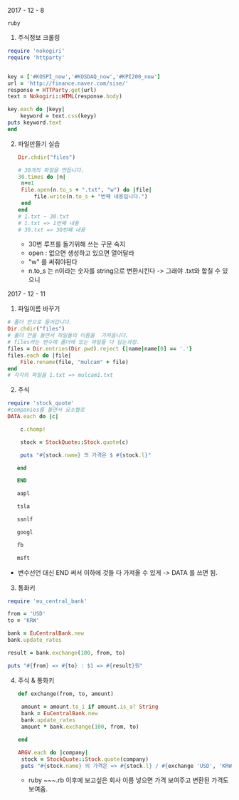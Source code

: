 2017 - 12 - 8

  `ruby`

1. 주식정보 크롤링

```ruby
require 'nokogiri'
require 'httparty'


key = ['#KOSPI_now','#KOSDAQ_now','#KPI200_now']
url = 'http://finance.naver.com/sise/'
response = HTTParty.get(url)
text = Nokogiri::HTML(response.body)

key.each do |keyy|
	keyword = text.css(keyy)
puts keyword.text
end
```



2. 파일만들기 실습

   ```ruby
   Dir.chdir("files")

   # 30개의 파일을 만듭니다.
   30.times do |n|
   	n+=1
   	File.open(n.to_s + ".txt", "w") do |file|
   		file.write(n.to_s + "번째 내용입니다.")
   	end
   end
   # 1.txt ~ 30.txt
   # 1.txt => 1번째 내용
   # 30.txt => 30번째 내용

   ```

   - 30번 루프를 돌기위해 쓰는 구문 숙지
   - open : 없으면 생성하고 있으면 열어달라
   - "w" 를 써줘야된다
   - n.to_s 는 n이라는 숫자를 string으로 변환시킨다 -> 그래야 .txt와 합칠 수 있으니



2017 - 12 - 11

1. 파일이름 바꾸기

```ruby
# 폴더 안으로 들어갑니다.
Dir.chdir("files")
# 폴더 안을 돌면서 파일들의 이름을  가져옵니다.
# files라는 변수에 폴더에 있는 파일들 다 담는과정.
files = Dir.entries(Dir.pwd).reject {|name|name[0] == '.'}
files.each do |file|
	File.rename(file, "mulcam" + file)
end
# 각각의 파일을 1.txt => mulcam1.txt
```

2. 주식

```ruby
require 'stock_quote'
#companies를 돌면서 요소별로
DATA.each do |c|

   	c.chomp!

   	stock = StockQuote::Stock.quote(c)

   	puts "#{stock.name} 의 가격은 $ #{stock.l}"

   end

   END

   aapl

   tsla

   ssnlf

   googl

   fb

   msft	
```

- 변수선언 대신 END 써서 이하에 것들 다 가져올 수 있게 -> DATA 를 쓰면 됨.



3. 통화키

```ruby
require 'eu_central_bank'

from = 'USD'
to = 'KRW'

bank = EuCentralBank.new
bank.update_rates

result = bank.exchange(100, from, to)

puts "#{from} => #{to} : $1 => #{result}원"
```



4. 주식 & 통화키

   ```ruby
   def exchange(from, to, amount)
   	
   	amount = amount.to_i if amount.is_a? String
   	bank = EuCentralBank.new
   	bank.update_rates
   	amount * bank.exchange(100, from, to)

   end

   ARGV.each do |company|
   	stock = StockQuote::Stock.quote(company)
   	puts "#{stock.name} 의 가격은 => #{stock.l} / #{exchange 'USD', 'KRW', stock.l}원"

   ```

   - ruby ~~~.rb 이후에 보고싶은 회사 이름 넣으면 가격 보여주고 변환된 가격도 보여줌.